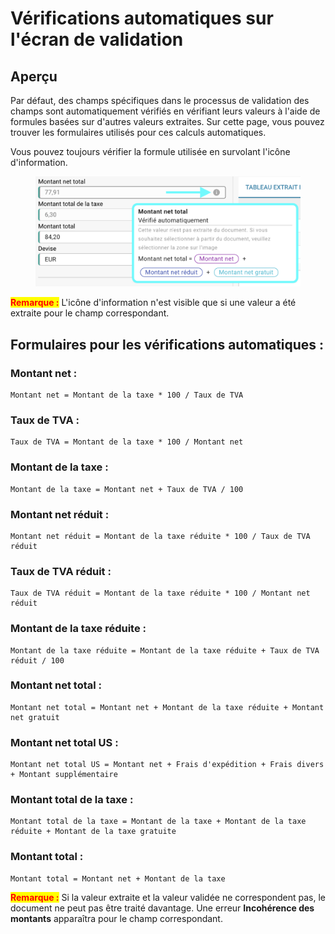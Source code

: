 # Vérifications automatiques sur l'écran de validation

## Aperçu

Par défaut, des champs spécifiques dans le processus de validation des champs sont automatiquement vérifiés en vérifiant leurs valeurs à l'aide de formules basées sur d'autres valeurs extraites. Sur cette page, vous pouvez trouver les formulaires utilisés pour ces calculs automatiques.

Vous pouvez toujours vérifier la formule utilisée en survolant l'icône d'information.

<figure><img src="../../../.gitbook/assets/automatic_checks_1_fr.png" alt=""><figcaption></figcaption></figure>

<mark style="color:red;">**Remarque :**</mark> L'icône d'information n'est visible que si une valeur a été extraite pour le champ correspondant.

## Formulaires pour les vérifications automatiques :

### Montant net :

```
Montant net = Montant de la taxe * 100 / Taux de TVA 
```

### Taux de TVA :

```
Taux de TVA = Montant de la taxe * 100 / Montant net 
```

### Montant de la taxe :

```
Montant de la taxe = Montant net + Taux de TVA / 100
```

### Montant net réduit :

```
Montant net réduit = Montant de la taxe réduite * 100 / Taux de TVA réduit
```

### Taux de TVA réduit :

```
Taux de TVA réduit = Montant de la taxe réduite * 100 / Montant net réduit
```

### Montant de la taxe réduite :

```
Montant de la taxe réduite = Montant de la taxe réduite + Taux de TVA réduit / 100
```

### Montant net total :

```
Montant net total = Montant net + Montant de la taxe réduite + Montant net gratuit
```

### Montant net total US :

```
Montant net total US = Montant net + Frais d'expédition + Frais divers + Montant supplémentaire
```

### Montant total de la taxe :

```
Montant total de la taxe = Montant de la taxe + Montant de la taxe réduite + Montant de la taxe gratuite 
```

### Montant total :

```
Montant total = Montant net + Montant de la taxe
```

<mark style="color:red;">**Remarque :**</mark> Si la valeur extraite et la valeur validée ne correspondent pas, le document ne peut pas être traité davantage. Une erreur **Incohérence des montants** apparaîtra pour le champ correspondant.
